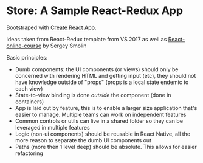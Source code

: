 # Store: A Sample React-Redux App

Bootstraped with [Create React App](https://github.com/facebook/create-react-app).

Ideas taken from React-Redux template from VS 2017 as well as [React-online-course](https://github.com/jsmegatools/React-online-course) by Sergey Smolin 

Basic principles:

* Dumb components: the UI components (or views) should only be concerned with rendering HTML and getting input (etc), they should not have knowledge outside of "props" (props is a local state endemic to each view)
* State-to-view binding is done *outside* the component (done in containers)
* App is laid out by feature, this is to enable a larger size application that's easier to manage. Multiple teams can work on independent features
* Common controls or utils can live in a shared folder so they can be leveraged in multiple features
* Logic (non-ui components) should be reusable in React Native, all the more reason to separate the dumb UI components out
* Paths (more then 1 level deep) should be absolute. This allows for easier refactoring
